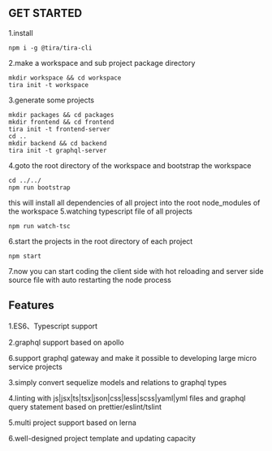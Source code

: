 ## GET STARTED

1.install

```
npm i -g @tira/tira-cli
```

2.make a workspace and sub project package directory

```
mkdir workspace && cd workspace
tira init -t workspace
```

3.generate some projects

```
mkdir packages && cd packages
mkdir frontend && cd frontend
tira init -t frontend-server
cd ..
mkdir backend && cd backend
tira init -t graphql-server
```

4.goto the root directory of the workspace and bootstrap the workspace

```
cd ../../
npm run bootstrap
```

this will install all dependencies of all project into the root node_modules of the workspace
5.watching typescript file of all projects

```
npm run watch-tsc
```

6.start the projects in the root directory of each project

```
npm start
```

7.now you can start coding the client side with hot reloading and server side source file with auto restarting the node process

## Features

1.ES6、Typescript support

2.graphql support based on apollo

6.support graphql gateway and make it possible to developing large micro service projects

3.simply convert sequelize models and relations to graphql types

4.linting with js|jsx|ts|tsx|json|css|less|scss|yaml|yml files and graphql query statement based on prettier/eslint/tslint

5.multi project support based on lerna

6.well-designed project template and updating capacity
